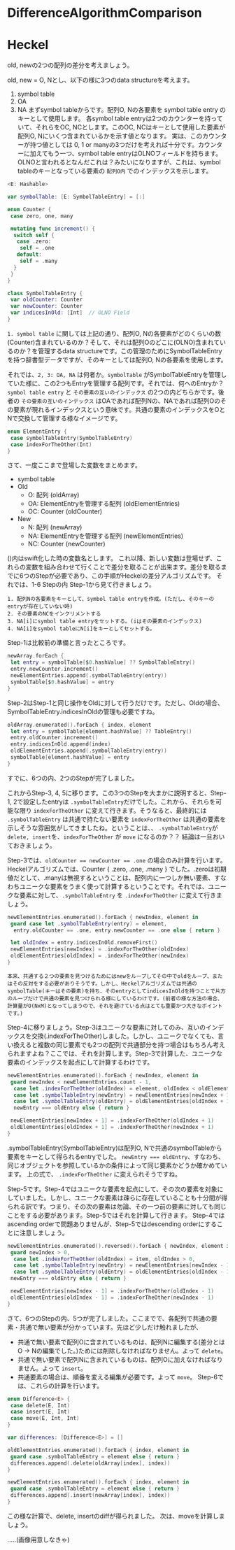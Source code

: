 # DifferenceAlgorithmComparison

# Heckel
old, newの2つの配列の差分を考えましょう。

old, new = O, Nとし、以下の様に3つのdata structureを考えます。
1. symbol table
2. OA
3. NA
まずsymbol tableからです。配列O, Nの各要素を symbol table entry のキーとして使用します。
各symbol table entryは2つのカウンターを持っていて、それらをOC, NCとします。このOC, NCはキーとして使用した要素が配列O, Nにいくつ含まれているかを示す値となります。
実は、このカウンターが持つ値としては 0, 1 or manyの3つだけを考えれば十分です。カウンターに加えてもう一つ、symbol table entryはOLNOフィールドを持ちます。OLNOと言われるとなんだこれは？みたいになりますが、これは、symbol tableのキーとなっている要素の `配列O内` でのインデックスを示します。
```swift
<E: Hashable>

var symbolTable: [E: SymbolTableEntry] = [:]

enum Counter {
 case zero, one, many

 mutating func increment() {
  switch self {
   case .zero:
    self = .one
   default:
    self = .many
  }
 }
}

class SymbolTableEntry {
 var oldCounter: Counter
 var newCounter: Counter
 var indicesInOld: [Int]  // OLNO Field
}
```
`1. symbol table` に関しては上記の通り、配列O, Nの各要素がどのくらいの数(Counter)含まれているのか？そして、それは配列Oのどこに(OLNO)含まれているのか？を管理するdata structureです。この管理のためにSymbolTableEntryを持つ辞書型データですが、そのキーとしては配列O, Nの各要素を使用します。

それでは、`2, 3: OA, NA` は何者か。`symbolTable` がSymbolTableEntryを管理していた様に、この2つもEntryを管理する配列です。それでは、何へのEntryか？
`symbol table entry` と `その要素の互いのインデックス` の2つの内どちらかです。後者の `その要素の互いのインデックス` はOAであれば配列Nの、NAであれば配列Oのその要素が現れるインデックスという意味です。共通の要素のインデックスをOとNで交換して管理する様なイメージです。
```swift
enum ElementEntry {
 case symbolTableEntry(SymbolTableEntry)
 case indexForTheOther(Int)
}
```

さて、一度ここまで登場した変数をまとめます。
- symbol table
- Old
  - O: 配列 (oldArray)
  - OA: ElementEntryを管理する配列 (oldElementEntries)
  - OC: Counter (oldCounter)
- New
  - N: 配列 (newArray)
  - NA: ElementEntryを管理する配列 (newElementEntries)
  - NC: Counter (newCounter)

()内はswift化した時の変数名とします。
これ以降、新しい変数は登場せず、これらの変数を組み合わせて行くことで差分を取ることが出来ます。差分を取るまでに6つのStepが必要であり、この手順がHeckelの差分アルゴリズムです。
それでは、1-6 Stepの内 Step-1から見て行きましょう。
```
1. 配列Nの各要素をキーとして、symbol table entryを作成。(ただし、そのキーのentryが存在していない時)
2. その要素のNCをインクリメントする
3. NA[i]にsymbol table entryをセットする。(iはその要素のインデックス)
4. NA[i]をsymbol tableにN[i]をキーとしてセットする。
```
Step-1は比較前の準備と言ったところです。
```swift
newArray.forEach {
 let entry = symbolTable[$0.hashValue] ?? SymbolTableEntry()
 entry.newCounter.increment()
 newElementEntries.append(.symbolTableEntry(entry))
 symbolTable[$0.hashValue] = entry
}
```
Step-2はStep-1と同じ操作をOldに対して行うだけです。ただし、Oldの場合、SymbolTableEntry.indicesInOldの管理も必要ですね。
```swift
oldArray.enumerated().forEach { index, element
 let entry = symbolTable[element.hashValue] ?? TableEntry()
 entry.oldCounter.increment()
 entry.indicesInOld.append(index)
 oldElementEntries.append(.symbolTableEntry(entry))
 symbolTable[element.hashValue] = entry
}
```
すでに、6つの内、2つのStepが完了しました。

これからStep-3, 4, 5に移ります。この3つのStepを大まかに説明すると、Step-1, 2で設定したentryは `.symbolTableEntry`だけでした。これから、それらを可能な限り `indexForTheOther` に変えて行きます。そうなると、最終的には `.symbolTableEntry` は共通で持たない要素を `indexForTheOther` は共通の要素を示しそうな雰囲気がしてきましたね。ということは、、 `.symbolTableEntry`が `delete, insert`を、`indexForTheOther` が `move` になるのか？？
結論は一旦おいておきましょう。

Step-3では、`oldCounter == newCounter == .one` の場合のみ計算を行います。Heckelアルゴリズムでは、Counter { .zero, .one, .many } でした。.zeroは初期値だとして、.manyは無視するということは、配列内に一つしか無い要素、すなわちユニークな要素をうまく使って計算するということです。それでは、ユニークな要素に対して、`.symbolTableEntry` を `.indexForTheOther` に変えて行きましょう。

```swift
newElementEntries.enumerated().forEach { newIndex, element in
 guard case let .symbolTableEntry(entry) = element,
  entry.oldCounter == .one, entry.newCounter == .one else { return }

 let oldIndex = entry.indicesInOld.removeFirst()
 newElementEntries[newIndex] = .indexForTheOther(oldIndex)
 oldElementEntries[oldIndex] = .indexForTheOther(newIndex)
}
```
`本来、共通する２つの要素を見つけるためにはnewをループしてその中でoldをループ、またはその反対をする必要がありそうです。しかし、Heckelアルゴリズムでは共通のsymbolTable(キーはその要素)を持ち、そのentryとしてindicesInOldを持つことで片方のループだけで共通の要素を見つけられる様にしているわけです。(前者の様な方法の場合、計算量がO(NxM)となってしまうので、それを避けている点はとても重要かつ大きなポイントです。)`

Step-4に移りましょう。Step-3はユニークな要素に対してのみ、互いのインデックスを交換(.indexForTheOther)しました。しかし、ユニークでなくても、言い換えると複数の同じ要素でも2つの配列で共通部分を持つ場合はもちろん考えられますよね？ここでは、それを計算します。Step-3で計算した、ユニークな要素のインデックスを起点にして計算するわけです。
```swift
newElementEntries.enumerated().forEach { newIndex, element in
 guard newIndex < newElementEntries.count - 1,
  case let .indexForTheOther(oldIndex) = element, oldIndex < oldElementEntries.count - 1,
  case let .symbolTableEntry(newEntry) = newElementEntries[newIndex + 1],
  case let .symbolTableEntry(oldEntry) = oldElementEntries[oldIndex + 1],
  newEntry === oldEntry else { return }

 newElementEntries[newIndex + 1] = .indexForTheOther(oldIndex + 1)
 oldElementEntries[oldIndex + 1] = .indexForTheOther(newIndex + 1)
}
```
.symbolTableEntry(SymbolTableEntry)は配列O, Nで共通のsymbolTableから要素をキーとして得られるentryでした。
`newEntry === oldEntry`、すなわち、同じオブジェクトを参照しているかの条件によって同じ要素かどうか確かめています。
上の式で、 `.indexForTheOther` に変えられそうですね。

Step-5です。Step-4ではユニークな要素を起点にして、その次の要素を対象にしていました。しかし、ユニークな要素は疎らに存在していることも十分間が得られる訳です。つまり、その次の要素は勿論、その一つ前の要素に対しても同じことをする必要があります。Step-5ではそれを計算して行きます。
Step-4ではascending orderで問題ありませんが、Step-5ではdescending orderにすることに注意しましょう。
```swift
newElementEntries.enumerated().reversed().forEach { newIndex, element in
 guard newIndex > 0,
  case let .indexForTheOther(oldIndex) = item, oldIndex > 0,
  case let .symbolTableEntry(newEntry) = newElementEntries[newIndex - 1],
  case let .symbolTableEntry(oldEntry) = oldElementEntries[oldIndex - 1],
 newEntry === oldEntry else { return }

 newElementEntries[newIndex - 1] = .indexForTheOther(oldIndex - 1)
 oldElementEntries[oldIndex - 1] = .indexForTheOther(newIndex - 1)
}
```
さて、6つのStepの内、5つが完了しました。ここまでで、各配列で共通の要素・共通で無い要素が分かっています。先ほど少しだけ触れましたが、
- 共通で無い要素で配列Oに含まれているものは、配列Nに編集する(差分とはO -> Nの編集でした。)ためには削除しなければなりません。よって `delete`。
- 共通で無い要素で配列Nに含まれているものは、配列Oに加えなければなりません。よって `insert`。
- 共通要素の場合は、順番を変える編集が必要です。よって `move`。
Step-6では、これらの計算を行います。

```swift
enum Difference<E> {
 case delete(E, Int)
 case insert(E, Int)
 case move(E, Int, Int)
}

var differences: [Difference<E>] = []

oldElementEntries.enumerated().forEach { index, element in
 guard case .symbolTableEntry = element else { return }
 differences.append(.delete(oldArray[index], index))
}

newElementEntries.enumerated().forEach { index, element in
 guard case .symbolTableEntry = element else { return }
 differences.append(.insert(newArray[index], index))
}
```
この様な計算で、delete, insertのdiffが得られました。
次は、moveを計算しましょう。

.....(画像用意しなきゃ)

